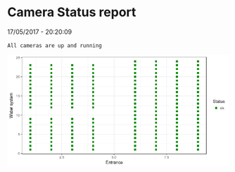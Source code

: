 Camera Status report
================
17/05/2017 - 20:20:09

    All cameras are up and running

![](camreport_files/figure-markdown_github/unnamed-chunk-2-1.png)
